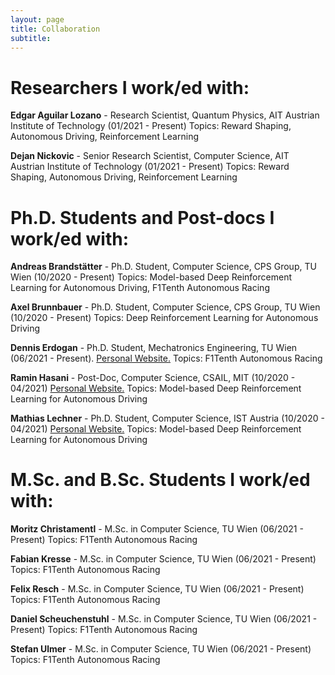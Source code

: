 ```yaml
---
layout: page
title: Collaboration
subtitle:
---
```


# Researchers I work/ed with:

**Edgar Aguilar Lozano** - Research Scientist, Quantum Physics, AIT Austrian Institute of Technology (01/2021 - Present)
Topics: Reward Shaping, Autonomous Driving, Reinforcement Learning

**Dejan Nickovic** - Senior Research Scientist, Computer Science, AIT Austrian Institute of Technology (01/2021 - Present)
Topics: Reward Shaping, Autonomous Driving, Reinforcement Learning


# Ph.D. Students and Post-docs I work/ed with:

**Andreas Brandstätter** - Ph.D. Student, Computer Science, CPS Group, TU Wien (10/2020 - Present)
Topics: Model-based Deep Reinforcement Learning for Autonomous Driving, F1Tenth Autonomous Racing

**Axel Brunnbauer** - Ph.D. Student, Computer Science, CPS Group, TU Wien (10/2020 - Present)
Topics: Deep Reinforcement Learning for Autonomous Driving

**Dennis Erdogan** - Ph.D. Student, Mechatronics Engineering, TU Wien (06/2021 - Present). [Personal Website.](https://www.dennis-erdogan.at)
Topics: F1Tenth Autonomous Racing 

**Ramin Hasani** - Post-Doc, Computer Science, CSAIL, MIT (10/2020 - 04/2021) [Personal Website.](http://www.raminhasani.com/)
Topics: Model-based Deep Reinforcement Learning for Autonomous Driving

**Mathias Lechner** - Ph.D. Student, Computer Science, IST Austria (10/2020 - 04/2021) [Personal Website.](https://mlech26l.github.io/pages/about/)
Topics: Model-based Deep Reinforcement Learning for Autonomous Driving


# M.Sc. and B.Sc. Students I work/ed with:

**Moritz Christamentl** - M.Sc. in Computer Science, TU Wien (06/2021 - Present)
Topics: F1Tenth Autonomous Racing 

**Fabian Kresse** - M.Sc. in Computer Science, TU Wien (06/2021 - Present)
Topics: F1Tenth Autonomous Racing

**Felix Resch** - M.Sc. in Computer Science, TU Wien (06/2021 - Present)
Topics: F1Tenth Autonomous Racing

**Daniel Scheuchenstuhl** - M.Sc. in Computer Science, TU Wien (06/2021 - Present)
Topics: F1Tenth Autonomous Racing

**Stefan Ulmer** - M.Sc. in Computer Science, TU Wien (06/2021 - Present)
Topics: F1Tenth Autonomous Racing
